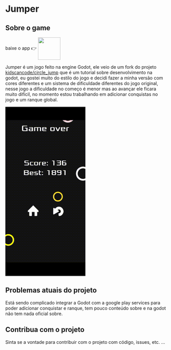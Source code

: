 
# Jumper

## Sobre o game


baixe o app 👉 <a href="https://play.google.com/store/apps/details?id=com.godot.gameJumper" target="_blank"> <img align="center" height="70" width="70" src="https://play-lh.googleusercontent.com/OruX3x9-mvak5mpgXqXj-aMUQFvhF7fg9MriR0KvyyUh6JuAsBAjsbHbUYsqLBHOww=s180-rw"></a>

Jumper é um jogo feito na engine  Godot, ele veio de um fork do projeto [kidscancode/circle_jump](https://github.com/kidscancode/circle_jump) que é um tutorial sobre desenvolvimento na godot, eu gostei muito do estilo do jogo e decidi fazer a minha versão com cores diferentes e um sistema de dificuldade diferentes do jogo original, nesse jogo a dificuldade no começo é menor mas ao avançar ele ficara muito difícil, no momento estou trabalhando em adicionar conquistas no jogo e um ranque global.

<img src="assets/readme/demo.gif">

## Problemas atuais do projeto
Está sendo complicado integrar a Godot com a google  play  services para poder adicionar conquistar e ranque, tem pouco conteúdo sobre e na godot não tem nada oficial sobre.

## Contribua com o projeto
Sinta se a vontade para contribuir com o projeto com código, issues, etc. ...